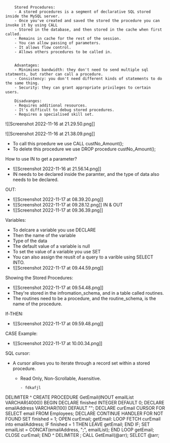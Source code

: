 		Stored Procedures:
		- A stored procedures is a segment of declarative SQL stored inside the MySQL server.
		- Once you've created and saved the stored the procedure you can invoke it by using CALL
		- Stored in the database, and then stored in the cache when first called.
		- Remains in cache for the rest of the session.
		- You can allow passing of parameters.
		- It allows flow control.
		- Allows others procedures to be called in.


		Advantages:
		- Minimises bandwidth: they don't need to send multiple sql statments, but rather can call a procedure.
		- Consistency: you don't need different kinds of statements to do the same thing.
		- Security: they can grant appropriate privileges to certain users.

		Disadvanges:
		- Requires additional resources.
		- It's difficult to debug stored procedures.
		- Requires a specialised skill set.



![[Screenshot 2022-11-16 at 21.29.50.png]]

![[Screenshot 2022-11-16 at 21.38.09.png]]
- To call this proedure we use CALL custNo_Amount();
- To delete this procedure we use DROP procedure custNo_Amount();

How to use IN to get a parameter?
- ![[Screenshot 2022-11-16 at 21.56.14.png]]
- IN needs to be declared inside the paramter, and the type of data also needs to be declared.

OUT:
- ![[Screenshot 2022-11-17 at 08.39.20.png]]
- ![[Screenshot 2022-11-17 at 09.28.12.png]]
IN & OUT
- ![[Screenshot 2022-11-17 at 09.36.39.png]]

Variables:
- To delcare a variable you use DECLARE
- Then the name of the variable
- Type of the data
- The default value of a variable is null
- To set the value of a variable you use SET
- You can also assign the reuslt of a query to a varible using SELECT INTO.
- ![[Screenshot 2022-11-17 at 09.44.59.png]]


Showing the  Stored Procedures:
- ![[Screenshot 2022-11-17 at 09.54.48.png]]
- They're stored in the infromation_schema, and in a table called routines.
- The routines need to be a procedure, and the routine_schema, is the name of the procedure.

If-THEN:
- ![[Screenshot 2022-11-17 at 09.59.48.png]]

CASE Example: 
- ![[Screenshot 2022-11-17 at 10.00.34.png]]

SQL cursor:
- A cursor allows you to iterate through a record set within a stored procedure.
	- Read Only, Non-Scrollable, Asensitive.



		  - fdkafjl 
DELIMITER ^
	CREATE PROCEDURE GetEmail(INOUT emailList VARCHAR(4000)) 
		BEGIN
			DECLARE finished INTEGER DEFAULT 0;
            DECLARE emailAddress VARCHAR(100) DEFAULT "";
            DECLARE curEmail CURSOR FOR SELECT email FROM Employees;
            DECLARE CONTINUE HANDLER FOR NOT FOUND SET finished = 1;
            OPEN curEmail;
				getEmail: LOOP
					FETCH curEmail into emailAddress;
                    IF finished = 1 THEN 
                    LEAVE getEmail;
					END IF;
                    SET emailList = CONCAT(emailAddress, ";", emailList);
				END LOOP getEmail;
            CLOSE curEmail;
	END ^
DELIMITER ;
CALL GetEmail(@arr);
SELECT @arr;